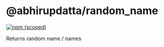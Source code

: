 # @abhirupdatta/random_name

[![npm (scoped)](https://img.shields.io/badge/random__name__machine-npm%20-green)](https://www.npmjs.com/package/@abhirupdatta/random_name)

Returns random name / names 